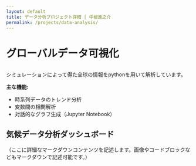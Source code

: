 ```yaml
---
layout: default
title: データ分析プロジェクト詳細 | 中根進之介
permalink: /projects/data-analysis/
---
```


# グローバルデータ可視化

## 

シミュレーションによって得た全球の情報をpythonを用いて解析しています。

**主な機能:**
* 時系列データのトレンド分析
* 変数間の相関解析
* 対話的なグラフ生成（Jupyter Notebook）

## 気候データ分析ダッシュボード

（ここに詳細なマークダウンコンテンツを記述します。画像やコードブロックなどもマークダウンで記述可能です。）